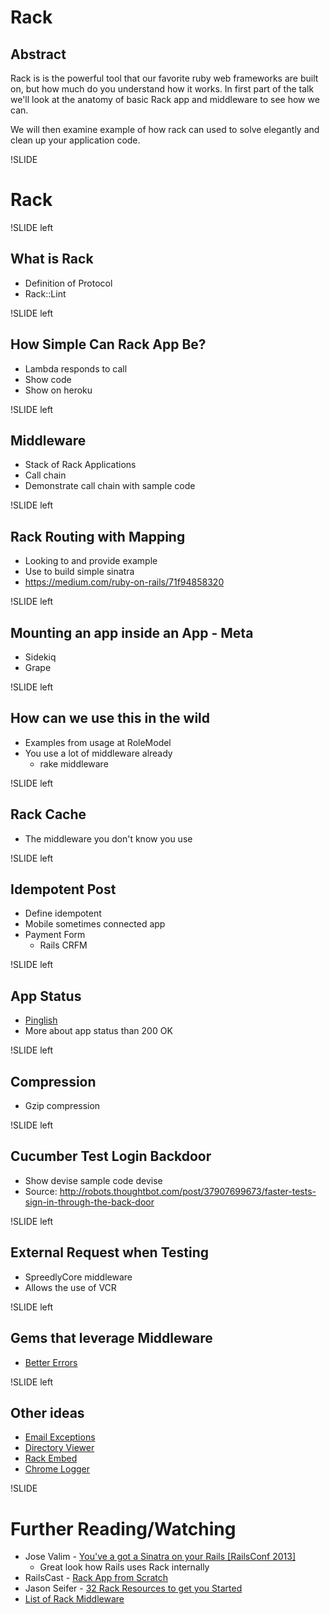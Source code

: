 # Rack

## Abstract

Rack is is the powerful tool that our favorite ruby web frameworks are built on, but how much do you understand how it works. In first part of the talk we'll look at the anatomy of basic Rack app and middleware to see how we can.

We will then examine example of how rack can used to solve elegantly and clean up your application code.

!SLIDE

# Rack

!SLIDE left

## What is Rack

* Definition of Protocol
* Rack::Lint

!SLIDE left

## How Simple Can Rack App Be?

* Lambda responds to call
* Show code
* Show on heroku

!SLIDE left

## Middleware

* Stack of Rack Applications
* Call chain
* Demonstrate call chain with sample code

!SLIDE left

## Rack Routing with Mapping

* Looking to and provide example
* Use to build simple sinatra
* https://medium.com/ruby-on-rails/71f94858320

!SLIDE left

## Mounting an app inside an App - Meta

* Sidekiq
* Grape

!SLIDE left

## How can we use this in the wild

* Examples from usage at RoleModel
* You use a lot of middleware already
  * rake middleware

!SLIDE left

## Rack Cache

* The middleware you don't know you use

!SLIDE left

## Idempotent Post

* Define idempotent
* Mobile sometimes connected app
* Payment Form
  * Rails CRFM

!SLIDE left

## App Status

* [Pinglish](https://github.com/jbarnette/pinglish)
* More about app status than 200 OK

!SLIDE left

## Compression

* Gzip compression

!SLIDE left

## Cucumber Test Login Backdoor

* Show devise sample code devise
* Source: http://robots.thoughtbot.com/post/37907699673/faster-tests-sign-in-through-the-back-door

!SLIDE left

## External Request when Testing

* SpreedlyCore middleware
* Allows the use of VCR

!SLIDE left

## Gems that leverage Middleware

* [Better Errors](https://github.com/charliesome/better_errors)

!SLIDE left

## Other ideas

* [Email Exceptions](https://github.com/rack/rack-contrib/blob/master/lib/rack/contrib/mailexceptions.rb)
* [Directory Viewer](https://github.com/rack/rack/blob/master/lib/rack/directory.rb)
* [Rack Embed](https://github.com/minad/rack-embed)
* [Chrome Logger](https://github.com/cookrn/chrome_logger)

!SLIDE

# Further Reading/Watching

* Jose Valim - [You've a got a Sinatra on your Rails [RailsConf 2013]](http://www.confreaks.com/videos/2442-railsconf2013-you-ve-got-a-sinatra-on-your-rails)
  * Great look how Rails uses Rack internally
* RailsCast - [Rack App from Scratch](http://railscasts.com/episodes/317-rack-app-from-scratch)
* Jason Seifer - [32 Rack Resources to get you Started](http://jasonseifer.com/2009/04/08/32-rack-resources-to-get-you-started)
* [List of Rack Middleware](https://github.com/rack/rack/wiki/List-of-Middleware)
